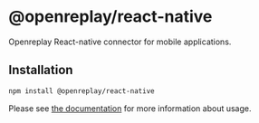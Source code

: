 # @openreplay/react-native

Openreplay React-native connector for mobile applications.

## Installation

```sh
npm install @openreplay/react-native
```

Please see [the documentation](https://docs.openreplay.com/en/rn-sdk/) for more information about usage.
